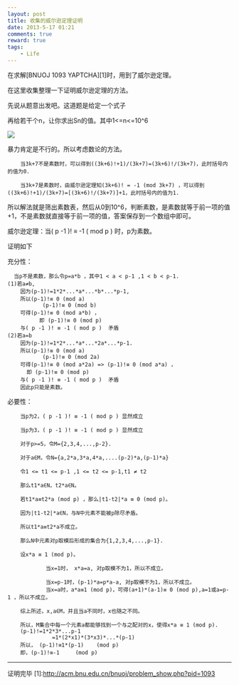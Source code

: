 ```yaml
---
layout: post
title: 收集的威尔逊定理证明
date: 2013-5-17 01:21
comments: true
reward: true
tags:
    - Life
---
```


在求解[BNUOJ 1093 YAPTCHA][1]时，用到了威尔逊定理。

在这里收集整理一下证明威尔逊定理的方法。

先说从题意出发吧。这道题是给定一个式子

再给若干个n，让你求出Sn的值。其中1<=n<=10^6

<!-- more -->

<img src="http://bcs.duapp.com/blogbuk/1362584646_4462.jpg">
</img>

暴力肯定是不行的。所以考虑数论的方法。

        当3k+7不是素数时，可以得到((3k+6)!+1)/(3k+7)=(3k+6)!/(3k+7)，此时括号内的值为0.

        当3k+7是素数时，由威尔逊定理知(3k+6)! = -1 (mod 3k+7) ，可以得到((3k+6)!+1)/(3k+7)=[(3k+6)!/(3k+7)]+1，此时括号内的值为1.

所以解法就是筛出素数表，然后从0到10^6，判断素数，是素数就等于前一项的值+1，不是素数就直接等于前一项的值，答案保存到一个数组中即可。

威尔逊定理：当( p -1 )! ≡ -1 ( mod p ) 时，p为素数。

证明如下

充分性：

      当p不是素数，那么令p=a*b ，其中1 < a < p-1 ,1 < b < p-1.
    (1)若a≠b,
        因为(p-1)!=1*2*...*a*...*b*...*p-1,
        所以(p-1)!≡ 0 (mod a)        
               (p-1)!≡ 0 (mod b)
        可得(p-1)!≡ 0 (mod a*b) ，
              即 (p-1)!≡ 0 (mod p)
        与( p -1 )! ≡ -1 ( mod p )  矛盾
    (2)若a=b
        因为(p-1)!=1*2*...*a*...*2a*...*p-1.
        所以(p-1)!≡ 0 (mod a)          
               (p-1)!≡ 0 (mod 2a)
        可得(p-1)!≡ 0 (mod a*2a) => (p-1)!≡ 0 (mod a*a) ，
          即 (p-1)!≡ 0 (mod p)
        与( p -1 )! ≡ -1 ( mod p )  矛盾
        因此p只能是素数。

必要性：

        当p为2，( p -1 )! ≡ -1 ( mod p ) 显然成立

        当p为3，( p -1 )! ≡ -1 ( mod p ) 显然成立

        对于p>=5，令M={2,3,4,...,p-2}.

        对于a∈M，令N={a,2*a,3*a,4*a,....(p-2)*a,(p-1)*a}

        令1 <= t1 <= p-1 ,1 <= t2 <= p-1,t1 ≠ t2

        那么t1*a∈N，t2*a∈N。

        若t1*a≡t2*a (mod p) ，那么|t1-t2|*a ≡ 0 (mod p)。

        因为|t1-t2|*a∈N，与N中元素不能被p除尽矛盾。

        所以t1*a≡t2*a不成立。

        那么N中元素对p取模后形成的集合为{1,2,3,4,...,p-1}.

        设x*a ≡ 1 (mod p)。

                当x=1时， x*a=a, 对p取模不为1，所以不成立。

                当x=p-1时，(p-1)*a=p*a-a, 对p取模不为1，所以不成立。
                当x=a时，a*a≡1 (mod p)，可得(a+1)*(a-1)≡ 0 (mod p),a=1或a=p-1 ，所以不成立。

        综上所述，x,a∈M，并且当a不同时，x也随之不同。

        所以，M集合中每一个元素a都能够找到一个与之配对的x，使得x*a ≡ 1 (mod p).
        (p-1)!=1*2*3*...p-1
                  =1*(2*x1)*(3*x3)*...*(p-1)
        所以， (p-1)!≡1*(p-1)    (mod p)
        即，(p-1)!≡-1     (mod p) 

------
证明完毕
[1]:http://acm.bnu.edu.cn/bnuoj/problem_show.php?pid=1093
